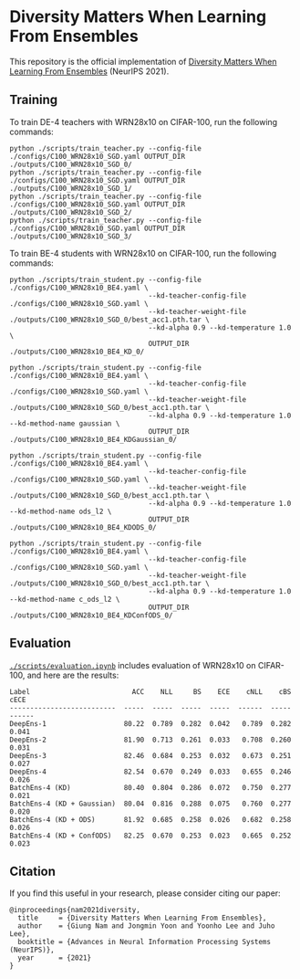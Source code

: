 # Diversity Matters When Learning From Ensembles

This repository is the official implementation of [Diversity Matters When Learning From Ensembles]() (NeurIPS 2021).

## Training

To train DE-4 teachers with WRN28x10 on CIFAR-100, run the following commands:
```
python ./scripts/train_teacher.py --config-file ./configs/C100_WRN28x10_SGD.yaml OUTPUT_DIR ./outputs/C100_WRN28x10_SGD_0/
python ./scripts/train_teacher.py --config-file ./configs/C100_WRN28x10_SGD.yaml OUTPUT_DIR ./outputs/C100_WRN28x10_SGD_1/
python ./scripts/train_teacher.py --config-file ./configs/C100_WRN28x10_SGD.yaml OUTPUT_DIR ./outputs/C100_WRN28x10_SGD_2/
python ./scripts/train_teacher.py --config-file ./configs/C100_WRN28x10_SGD.yaml OUTPUT_DIR ./outputs/C100_WRN28x10_SGD_3/
```

To train BE-4 students with WRN28x10 on CIFAR-100, run the following commands:
```
python ./scripts/train_student.py --config-file ./configs/C100_WRN28x10_BE4.yaml \
                                  --kd-teacher-config-file ./configs/C100_WRN28x10_SGD.yaml \
                                  --kd-teacher-weight-file ./outputs/C100_WRN28x10_SGD_0/best_acc1.pth.tar \
                                  --kd-alpha 0.9 --kd-temperature 1.0 \
                                  OUTPUT_DIR ./outputs/C100_WRN28x10_BE4_KD_0/

python ./scripts/train_student.py --config-file ./configs/C100_WRN28x10_BE4.yaml \
                                  --kd-teacher-config-file ./configs/C100_WRN28x10_SGD.yaml \
                                  --kd-teacher-weight-file ./outputs/C100_WRN28x10_SGD_0/best_acc1.pth.tar \
                                  --kd-alpha 0.9 --kd-temperature 1.0 --kd-method-name gaussian \
                                  OUTPUT_DIR ./outputs/C100_WRN28x10_BE4_KDGaussian_0/

python ./scripts/train_student.py --config-file ./configs/C100_WRN28x10_BE4.yaml \
                                  --kd-teacher-config-file ./configs/C100_WRN28x10_SGD.yaml \
                                  --kd-teacher-weight-file ./outputs/C100_WRN28x10_SGD_0/best_acc1.pth.tar \
                                  --kd-alpha 0.9 --kd-temperature 1.0 --kd-method-name ods_l2 \
                                  OUTPUT_DIR ./outputs/C100_WRN28x10_BE4_KDODS_0/

python ./scripts/train_student.py --config-file ./configs/C100_WRN28x10_BE4.yaml \
                                  --kd-teacher-config-file ./configs/C100_WRN28x10_SGD.yaml \
                                  --kd-teacher-weight-file ./outputs/C100_WRN28x10_SGD_0/best_acc1.pth.tar \
                                  --kd-alpha 0.9 --kd-temperature 1.0 --kd-method-name c_ods_l2 \
                                  OUTPUT_DIR ./outputs/C100_WRN28x10_BE4_KDConfODS_0/
```

## Evaluation

[`./scripts/evaluation.ipynb`](./scripts/evaluation.ipynb) includes evaluation of WRN28x10 on CIFAR-100, and here are the results:
```
Label                         ACC    NLL     BS    ECE    cNLL    cBS    cECE
--------------------------  -----  -----  -----  -----  ------  -----  ------
DeepEns-1                   80.22  0.789  0.282  0.042   0.789  0.282   0.041
DeepEns-2                   81.90  0.713  0.261  0.033   0.708  0.260   0.031
DeepEns-3                   82.46  0.684  0.253  0.032   0.673  0.251   0.027
DeepEns-4                   82.54  0.670  0.249  0.033   0.655  0.246   0.026
BatchEns-4 (KD)             80.40  0.804  0.286  0.072   0.750  0.277   0.021
BatchEns-4 (KD + Gaussian)  80.04  0.816  0.288  0.075   0.760  0.277   0.020
BatchEns-4 (KD + ODS)       81.92  0.685  0.258  0.026   0.682  0.258   0.026
BatchEns-4 (KD + ConfODS)   82.25  0.670  0.253  0.023   0.665  0.252   0.023
```

## Citation

If you find this useful in your research, please consider citing our paper:
```
@inproceedings{nam2021diversity,
  title     = {Diversity Matters When Learning From Ensembles},
  author    = {Giung Nam and Jongmin Yoon and Yoonho Lee and Juho Lee},
  booktitle = {Advances in Neural Information Processing Systems (NeurIPS)},
  year      = {2021}
}
```
